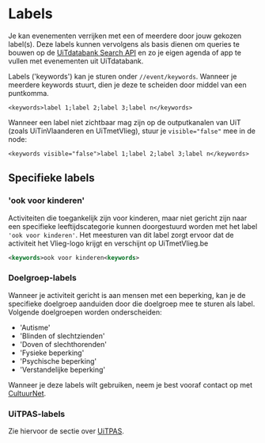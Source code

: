 ---
---

# Labels

Je kan evenementen verrijken met een of meerdere door jouw gekozen label(s). 
Deze labels kunnen vervolgens als basis dienen om queries te bouwen op de [UiTdatabank Search API](http://documentatie.uitdatabank.be/content/search_api/latest/index.html) en zo je eigen agenda of app te vullen met evenementen uit UiTdatabank. 

Labels ('keywords') kan je sturen onder ```//event/keywords```. Wanneer je meerdere keywords stuurt, dien je deze te scheiden door middel van een puntkomma. 

```<keywords>label 1;label 2;label 3;label n</keywords>```

Wanneer een label niet zichtbaar mag zijn op de outputkanalen van UiT (zoals UiTinVlaanderen en UiTmetVlieg), stuur je ```visible="false"``` mee in de node:

```<keywords visible="false">label 1;label 2;label 3;label n</keywords>```

## Specifieke labels

### 'ook voor kinderen'

Activiteiten die toegankelijk zijn voor kinderen, maar niet gericht zijn naar een specifieke leeftijdscategorie kunnen doorgestuurd worden met het label ```'ook voor kinderen'```. Het meesturen van dit label zorgt ervoor dat de activiteit het Vlieg-logo krijgt en verschijnt op UiTmetVlieg.be 

~~~ xml
<keywords>ook voor kinderen<keywords>
~~~

### Doelgroep-labels

Wanneer je activiteit gericht is aan mensen met een beperking, kan je de specifieke doelgroep aanduiden door die doelgroep mee te sturen als label. Volgende doelgroepen worden onderscheiden:
- 'Autisme'
- 'Blinden of slechtzienden'
- 'Doven of slechthorenden'
- 'Fysieke beperking'
- 'Psychische beperking'
- 'Verstandelijke beperking'

Wanneer je deze labels wilt gebruiken, neem je best vooraf contact op met [CultuurNet](mailto:vragen@uitdatabank.be).

### UiTPAS-labels

Zie hiervoor de sectie over [UiTPAS](http://documentatie.uitdatabank.be/content/cdbxml/latest/tipsentricks/UiTPAS/).
